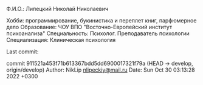Ф.И.О.: Липецкий Николай Николаевич

Хобби: программирование, букинистика и переплет книг, парфюмерное дело
Образование: ЧОУ ВПО "Восточно-Европейский институт психоанализа"
Специальность: Психолог. Преподаватель психологии
Специализация: Клиническая психология

Last commit:

commit 911521a453f71b613367bdd5dd6900017321f79a (HEAD -> develop, origin/develop)
Author: NikLip <nlipeckiy@mail.ru>
Date:   Sun Oct 30 03:13:28 2022 +0300